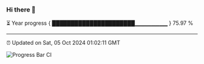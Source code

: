 ### Hi there 👋

⏳ Year progress { ██████████████████████▁▁▁▁▁▁▁▁ } 75.97 %

---

⏰ Updated on Sat, 05 Oct 2024 01:02:11 GMT

![Progress Bar CI](https://github.com/liununu/liununu/workflows/Progress%20Bar%20CI/badge.svg)
